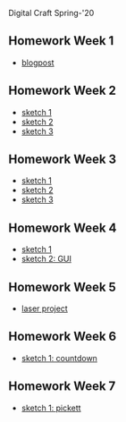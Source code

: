 Digital Craft Spring-'20
## Homework Week 1
* [blogpost](https://portfolio.newschool.edu/tanvimishra/2020/01/27/code-reflection/)

## Homework Week 2
* [sketch 1](https://TanviMishra.github.io/PUFY1225-Digital_Craft/Wk1%20HW)
* [sketch 2]()
* [sketch 3]()

## Homework Week 3
* [sketch 1](https://TanviMishra.github.io/PUFY1225-Digital_Craft/Wk3/Wk3_Pt1_2020_02_09_20_07_46/)
* [sketch 2](https://TanviMishra.github.io/PUFY1225-Digital_Craft/Wk3/Wk3_Pt2_2020_02_11_07_30_52/)
* [sketch 3](https://TanviMishra.github.io/PUFY1225-Digital_Craft/Wk3/Wk3_Pt3_2020_02_11_07_05_56) 

## Homework Week 4
* [sketch 1](https://TanviMishra.github.io/PUFY1225-Digital_Craft/WK4/Generative%20art/)
* [sketch 2: GUI](https://TanviMishra.github.io/PUFY1225-Digital_Craft/WK4/FakeGUI/)


## Homework Week 5
* [laser project](https://portfolio.newschool.edu/tanvimishra/2020/02/28/985/)

## Homework Week 6
* [sketch 1: countdown](https://TanviMishra.github.io/PUFY1225-Digital_Craft/countdown/)

## Homework Week 7
* [sketch 1: pickett](https://TanviMishra.github.io/PUFY1225-Digital_Craft/Pickett/)
